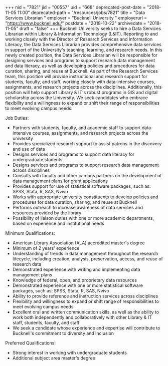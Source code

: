 +++
nid = "7821"
jid = "00557"
uid = "668"
deprecated-post-date = "2018-11-05 11:00"
deprecated-path = "/resources/jobs/7821"
title = "Data Services Librarian "
employer = "Bucknell University "
employerurl = "https://www.bucknell.edu/"
postdate = "2018-10-22"
archivedate = "2018-11-05"
draft = "false"
+++
Bucknell University seeks to hire a Data Services Librarian within
Library & Information Technology (L&IT). Reporting to and working
closely with the Director of Research Services and Information Literacy,
the Data Services Librarian provides comprehensive data services in
support of the University's teaching, learning, and research needs. In
this newly created position, the Data Services Librarian will be
responsible for designing services and programs to support research data
management and data literacy, as well as developing policies and
procedures for data curation, sharing, and reuse at Bucknell. As part of
the Research Services team, this position will provide instructional and
research support for students, faculty, and staff, working closely with
data-intensive courses, assignments, and research projects across the
disciplines. Additionally, this position will help support Library &
IT's robust programs in GIS and digital scholarship across the
University. We seek candidates who embrace flexibility and a willingness
to expand or shift their range of responsibilities to meet evolving
campus needs.

Job Duties:

-   Partners with students, faculty, and academic staff to support
    data-intensive courses, assignments, and research projects across
    the university
-   Provides specialized research support to assist patrons in the
    discovery and use of data
-   Designs services and programs to support data literacy for
    undergraduate students
-   Designs services and programs to support research data management
    across disciplines
-   Consults with faculty and other campus partners on the development
    of data management plans for grant applications
-   Provides support for use of statistical software packages, such as:
    SPSS, Stata, R, SAS, Nvivo
-   Works with appropriate university constituents to develop policies
    and procedures for data curation, sharing, and reuse at Bucknell
-   Performs outreach to increase awareness of data services and
    resources provided by the library
-   Possibility of liaison duties with one or more academic departments,
    based on experience and institutional needs
  
Minimum Qualifications:

-   American Library Association (ALA) accredited master's degree
-   Minimum of 2 years' experience
-   Understanding of trends in data management throughout the research
    lifecycle, including creation, analysis, preservation, access, and
    reuse of research data
-   Demonstrated experience with writing and implementing data
    management plans
-   Knowledge of federal, open, and proprietary data resources
-   Demonstrated experience with one or more statistical software
    packages, such as: SPSS, Stata, R, SAS, Nvivo
-   Ability to provide reference and instruction services across
    disciplines
-   Flexibility and willingness to expand or shift range of
    responsibilities to meet evolving campus needs
-   Excellent oral and written communication skills, as well as the
    ability to work both independently and collaboratively with other
    Library & IT staff, students, faculty, and staff
-   We seek a candidate whose experience and expertise will contribute
    to Bucknell's commitment to diversity and inclusion


Preferred Qualifications:

-   Strong interest in working with undergraduate students
-   Additional subject area master's degree
